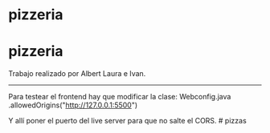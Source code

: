 ﻿# pizzeria
# pizzeria

Trabajo realizado por Albert Laura e Ivan.

-----------------------------------------------------
Para testear el frontend hay que modificar la clase: 
Webconfig.java
	.allowedOrigins("http://127.0.0.1:5500")
  
  Y allí poner el puerto del live server para que no salte el CORS.
#   p i z z a s  
 